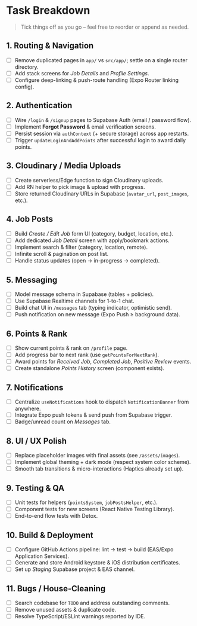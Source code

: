 # Task Breakdown

> Tick things off as you go – feel free to reorder or append as needed.

## 1. Routing & Navigation
- [ ] Remove duplicated pages in `app/` vs `src/app/`; settle on a single router directory.
- [ ] Add stack screens for *Job Details* and *Profile Settings*.
- [ ] Configure deep-linking & push-route handling (Expo Router linking config).

## 2. Authentication
- [ ] Wire `/login` & `/signup` pages to Supabase Auth (email / password flow).
- [ ] Implement **Forgot Password** & email verification screens.
- [ ] Persist session via `authContext` (+ secure storage) across app restarts.
- [ ] Trigger `updateLoginAndAddPoints` after successful login to award daily points.

## 3. Cloudinary / Media Uploads
- [ ] Create serverless/Edge function to sign Cloudinary uploads.
- [ ] Add RN helper to pick image & upload with progress.
- [ ] Store returned Cloudinary URLs in Supabase (`avatar_url`, `post_images`, etc.).

## 4. Job Posts
- [ ] Build *Create / Edit Job* form UI (category, budget, location, etc.).
- [ ] Add dedicated *Job Detail* screen with apply/bookmark actions.
- [ ] Implement search & filter (category, location, remote).
- [ ] Infinite scroll & pagination on post list.
- [ ] Handle status updates (open → in-progress → completed).

## 5. Messaging
- [ ] Model message schema in Supabase (tables + policies).
- [ ] Use Supabase Realtime channels for 1-to-1 chat.
- [ ] Build chat UI in `/messages` tab (typing indicator, optimistic send).
- [ ] Push notification on new message (Expo Push ≥ background data).

## 6. Points & Rank
- [ ] Show current points & rank on `/profile` page.
- [ ] Add progress bar to next rank (use `getPointsForNextRank`).
- [ ] Award points for *Received Job*, *Completed Job*, *Positive Review* events.
- [ ] Create standalone *Points History* screen (component exists).

## 7. Notifications
- [ ] Centralize `useNotifications` hook to dispatch `NotificationBanner` from anywhere.
- [ ] Integrate Expo push tokens & send push from Supabase trigger.
- [ ] Badge/unread count on *Messages* tab.

## 8. UI / UX Polish
- [ ] Replace placeholder images with final assets (see `/assets/images`).
- [ ] Implement global theming + dark mode (respect system color scheme).
- [ ] Smooth tab transitions & micro-interactions (Haptics already set up).

## 9. Testing & QA
- [ ] Unit tests for helpers (`pointsSystem`, `jobPostsHelper`, etc.).
- [ ] Component tests for new screens (React Native Testing Library).
- [ ] End-to-end flow tests with Detox.

## 10. Build & Deployment
- [ ] Configure GitHub Actions pipeline: lint → test → build (EAS/Expo Application Services).
- [ ] Generate and store Android keystore & iOS distribution certificates.
- [ ] Set up *Staging* Supabase project & EAS channel.

## 11. Bugs / House-Cleaning
- [ ] Search codebase for `TODO` and address outstanding comments.
- [ ] Remove unused assets & duplicate code.
- [ ] Resolve TypeScript/ESLint warnings reported by IDE. 